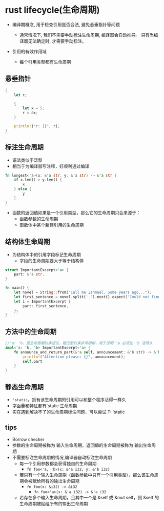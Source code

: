 
# rust lifecycle(生命周期)
+ 编译期概念, 用于检查引用是否合法, 避免悬垂指针等问题
    + 通常情况下, 我们不需要手动标注生命周期, 编译器会自动推导。 只有当编译器无法确定时, 才需要手动标注。

+ 引用的有效作用域
    + 每个引用类型都有生命周期



## 悬垂指针
```rust
{
    let r;

    {
        let x = 5;
        r = &x;
    }

    println!("r: {}", r);
}

```

## 标注生命周期
+ 语法类似于泛型
+ 相当于为编译器写注释，好顺利通过编译
```rust
fn longest<'a>(x: &'a str, y: &'a str) -> &'a str {
    if x.len() > y.len() {
        x
    } else {
        y
    }
}

```
+ 函数的返回值如果是一个引用类型，那么它的生命周期只会来源于：
    + 函数参数的生命周期
    + 函数体中某个新建引用的生命周期


## 结构体生命周期
+ 为结构体中的引用字段标记生命周期
    + 字段的生命周期要大于等于结构体
```rust
struct ImportantExcerpt<'a> {
    part: &'a str,
}

fn main() {
    let novel = String::from("Call me Ishmael. Some years ago...");
    let first_sentence = novel.split('.').next().expect("Could not find a '.'");
    let i = ImportantExcerpt {
        part: first_sentence,
    };
}
```

## 方法中的生命周期
```rust
//'a: 'b，是生命周期约束语法，跟泛型约束非常相似，用于说明 'a 必须比 'b 活得久
impl<'a: 'b, 'b> ImportantExcerpt<'a> {
    fn announce_and_return_part(&'a self, announcement: &'b str) -> &'b str {
        println!("Attention please: {}", announcement);
        self.part
    }
}

```

## 静态生命周期
+ `'static`，拥有该生命周期的引用可以和整个程序活得一样久
+ 字面量和特征都有'static 生命周期
+ 实在遇到解决不了的生命周期标注问题，可以尝试 T: 'static

## tips
+ Borrow checker
+ 参数的生命周期被称为 输入生命周期，返回值的生命周期被称为 输出生命周期
+ 不需要标注生命周期的情况,编译器自动标注生命周期
    + 每一个引用参数都会获得独自的生命周期
        + `fn foo<'a, 'b>(x: &'a i32, y: &'b i32)`
    + 若只有一个输入生命周期（函数参数中只有一个引用类型），那么该生命周期会被赋给所有的输出生命周期
        + `fn foo(x: &i32) -> &i32`
            + `fn foo<'a>(x: &'a i32) -> &'a i32`
    + 若存在多个输入生命周期，且其中一个是 &self 或 &mut self，则 &self 的生命周期被赋给所有的输出生命周期
